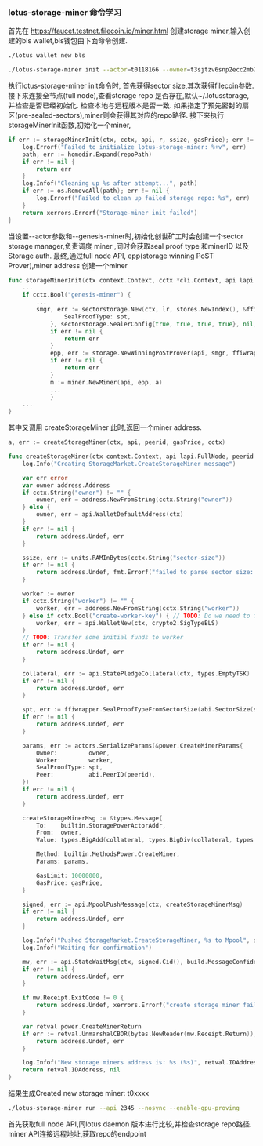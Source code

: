 ### lotus-storage-miner 命令学习
首先在 https://faucet.testnet.filecoin.io/miner.html 创建storage miner,输入创建的bls wallet,bls钱包由下面命令创建.
```sh
./lotus wallet new bls
```
```sh
./lotus-storage-miner init --actor=t0118166 --owner=t3sjtzv6snp2ecc2mb2skuhgbb7b4ry7eizri7kgztpkfeg7bqt7y2sfpbfvkbssj4nhrl2bsbow7oqzrf57cq --genesis-miner
```
<!-- ```sh
./lotus-storage-miner init --sector-size 2KiB --genesis-miner --no-local-storage --gas-price 100 --create-worker-key
``` -->
执行lotus-storage-miner init命令时,
首先获得sector size,其次获得filecoin参数.
接下来连接全节点(full node),查看storage repo 是否存在,默认~/.lotusstorage,并检查是否已经初始化.
检查本地与远程版本是否一致.
如果指定了预先密封的扇区(pre-sealed-sectors),miner则会获得其对应的repo路径.
接下来执行storageMinerInit函数,初始化一个miner,
```go
if err := storageMinerInit(ctx, cctx, api, r, ssize, gasPrice); err != nil {
    log.Errorf("Failed to initialize lotus-storage-miner: %+v", err)
    path, err := homedir.Expand(repoPath)
    if err != nil {
        return err
    }
    log.Infof("Cleaning up %s after attempt...", path)
    if err := os.RemoveAll(path); err != nil {
        log.Errorf("Failed to clean up failed storage repo: %s", err)
    }
    return xerrors.Errorf("Storage-miner init failed")
}
```
当设置--actor参数和--genesis-miner时,初始化创世矿工时会创建一个sector storage manager,负责调度
miner ,同时会获取seal proof type 和minerID 以及Storage auth.
最终,通过full node API, epp(storage winning PoST Prover),miner address 创建一个miner
```go
func storageMinerInit(ctx context.Context, cctx *cli.Context, api lapi.FullNode, r repo.Repo, ssize abi.SectorSize, gasPrice types.BigInt) error {
	...
	if cctx.Bool("genesis-miner") {
		...
		smgr, err := sectorstorage.New(ctx, lr, stores.NewIndex(), &ffiwrapper.Config{
				SealProofType: spt,
			}, sectorstorage.SealerConfig{true, true, true, true}, nil, sa)
			if err != nil {
				return err
			}
			epp, err := storage.NewWinningPoStProver(api, smgr, ffiwrapper.ProofVerifier, dtypes.MinerID(mid))
			if err != nil {
				return err
			}
			m := miner.NewMiner(api, epp, a)
			...
			}
	...
}
```
其中又调用 createStorageMiner 此时,返回一个miner address.
```go
a, err := createStorageMiner(ctx, api, peerid, gasPrice, cctx)
```
```go
func createStorageMiner(ctx context.Context, api lapi.FullNode, peerid peer.ID, gasPrice types.BigInt, cctx *cli.Context) (address.Address, error) {
	log.Info("Creating StorageMarket.CreateStorageMiner message")

	var err error
	var owner address.Address
	if cctx.String("owner") != "" {
		owner, err = address.NewFromString(cctx.String("owner"))
	} else {
		owner, err = api.WalletDefaultAddress(ctx)
	}
	if err != nil {
		return address.Undef, err
	}

	ssize, err := units.RAMInBytes(cctx.String("sector-size"))
	if err != nil {
		return address.Undef, fmt.Errorf("failed to parse sector size: %w", err)
	}

	worker := owner
	if cctx.String("worker") != "" {
		worker, err = address.NewFromString(cctx.String("worker"))
	} else if cctx.Bool("create-worker-key") { // TODO: Do we need to force this if owner is Secpk?
		worker, err = api.WalletNew(ctx, crypto2.SigTypeBLS)
	}
	// TODO: Transfer some initial funds to worker
	if err != nil {
		return address.Undef, err
	}

	collateral, err := api.StatePledgeCollateral(ctx, types.EmptyTSK)
	if err != nil {
		return address.Undef, err
	}

	spt, err := ffiwrapper.SealProofTypeFromSectorSize(abi.SectorSize(ssize))
	if err != nil {
		return address.Undef, err
	}

	params, err := actors.SerializeParams(&power.CreateMinerParams{
		Owner:         owner,
		Worker:        worker,
		SealProofType: spt,
		Peer:          abi.PeerID(peerid),
	})
	if err != nil {
		return address.Undef, err
	}

	createStorageMinerMsg := &types.Message{
		To:    builtin.StoragePowerActorAddr,
		From:  owner,
		Value: types.BigAdd(collateral, types.BigDiv(collateral, types.NewInt(100))),

		Method: builtin.MethodsPower.CreateMiner,
		Params: params,

		GasLimit: 10000000,
		GasPrice: gasPrice,
	}

	signed, err := api.MpoolPushMessage(ctx, createStorageMinerMsg)
	if err != nil {
		return address.Undef, err
	}

	log.Infof("Pushed StorageMarket.CreateStorageMiner, %s to Mpool", signed.Cid())
	log.Infof("Waiting for confirmation")

	mw, err := api.StateWaitMsg(ctx, signed.Cid(), build.MessageConfidence)
	if err != nil {
		return address.Undef, err
	}

	if mw.Receipt.ExitCode != 0 {
		return address.Undef, xerrors.Errorf("create storage miner failed: exit code %d", mw.Receipt.ExitCode)
	}

	var retval power.CreateMinerReturn
	if err := retval.UnmarshalCBOR(bytes.NewReader(mw.Receipt.Return)); err != nil {
		return address.Undef, err
	}

	log.Infof("New storage miners address is: %s (%s)", retval.IDAddress, retval.RobustAddress)
	return retval.IDAddress, nil
}
```
结果生成Created new storage miner: t0xxxx



```sh
./lotus-storage-miner run --api 2345 --nosync --enable-gpu-proving
```
首先获取full node API,同lotus daemon 版本进行比较,并检查storage repo路径.
miner API连接远程地址,获取repo的endpoint



